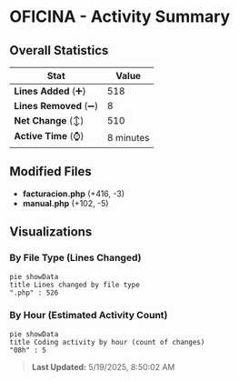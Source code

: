 # OFICINA - Activity Summary 

## Overall Statistics

| Stat                   | Value                                                             |
| ---------------------- | ----------------------------------------------------------------- |
| **Lines Added** (➕)   | 518                                          |
| **Lines Removed** (➖) | 8                                        |
| **Net Change** (↕)    | 510                |
| **Active Time** (⌚)   | 8 minutes |


## Modified Files
- **facturacion.php** (+416, -3)
- **manual.php** (+102, -5)

## Visualizations

### By File Type (Lines Changed)

```mermaid
pie showData
title Lines changed by file type
".php" : 526
```

### By Hour (Estimated Activity Count)

```mermaid
pie showData
title Coding activity by hour (count of changes)
"08h" : 5
```


> **Last Updated:** 5/19/2025, 8:50:02 AM